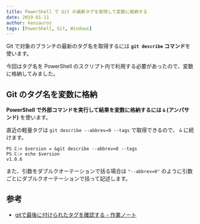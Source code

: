 ```yaml
---
title: PowerShell で Git の最新タグを取得して変数に格納する
date: 2019-01-11
author: kenzauros
tags: [PowerShell, Git, Windows]
---
```


Git で対象のブランチの最新のタグ名を取得するには **`git describe` コマンド**を使います。

今回はタグ名を PowerShell のスクリプト内で利用する必要があったので、変数に格納してみました。

## Git のタグ名を変数に格納

**PowerShell で外部コマンドを実行して結果を変数に格納するには `&` (アンパサンド)** を使います。

直近の軽量タグは `git describe --abbrev=0 --tags` で取得できるので、 `&` に続けます。

```
PS C:> $version = &git describe --abbrev=0 --tags
PS C:> echo $version
v1.0.6
```

また、引数をダブルクオーテーションで括る場合は `"--abbrev=0"` のように引数ごとにダブルクオーテーションで括って記述します。

## 参考

- [gitで最後に付けられたタグを確認する - 作業ノート](http://te2u.hatenablog.jp/entry/2014/11/26/003112)